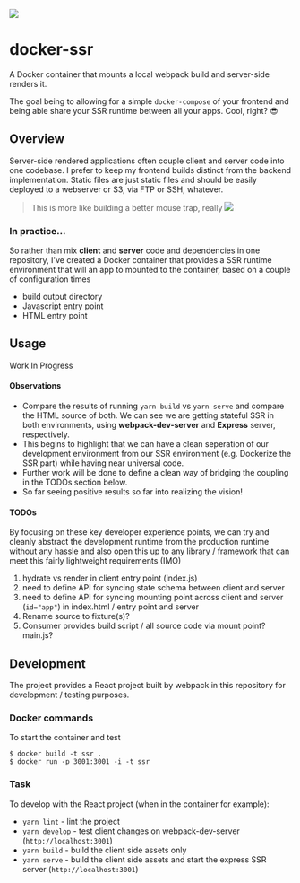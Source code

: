 ![](https://www.docker.com/sites/default/files/horizontal.png)
# docker-ssr
A Docker container that mounts a local webpack build and server-side renders it.

The goal being to allowing for a simple `docker-compose` of your frontend and being able share your SSR runtime between all your apps.  Cool, right?  😎

## Overview
Server-side rendered applications often couple client and server code into one codebase.  I prefer to keep my frontend builds distinct from the backend implementation.  Static files are just static files and should be easily deployed to a webserver or S3, via FTP or SSH, whatever.

> This is more like building a better mouse trap, really
> ![](https://d2gg9evh47fn9z.cloudfront.net/800px_COLOURBOX2831761.jpg)

### In practice...
So rather than mix **client** and **server** code and dependencies in one repository, I've created a Docker container that provides a SSR runtime environment that will an app to mounted to the container, based on a couple of configuration times
- build output directory
- Javascript entry point
- HTML entry point

## Usage
Work In Progress

#### Observations
- Compare the results of running `yarn build` vs `yarn serve` and compare the HTML source of both.  We can see we are getting stateful SSR in both environments, using **webpack-dev-server** and **Express** server, respectively.  
- This begins to highlight that we can have a clean seperation of our development environment from our SSR environment (e.g. Dockerize the SSR part) while having near universal code.  
- Further work will be done to define a clean way of bridging the coupling in the TODOs section below.  
- So far seeing positive results so far into realizing the vision!

#### TODOs
By focusing on these key developer experience points, we can try and cleanly abstract the development runtime from the production runtime without any hassle and also open this up to any library / framework that can meet this fairly lightweight requirements (IMO)
1. hydrate vs render in client entry point (index.js)
1. need to define API for syncing state schema between client and server
1. need to define API for syncing mounting point across client and server (`id="app"`) in index.html / entry point and server
1. Rename source to fixture(s)?
1. Consumer provides build script / all source code via mount point?  main.js?

## Development
The project provides a React project built by webpack in this repository for development / testing purposes.

### Docker commands
To start the container and test
```shell
$ docker build -t ssr .
$ docker run -p 3001:3001 -i -t ssr
```

### Task
To develop with the React project (when in the container for example):

- `yarn lint` - lint the project
- `yarn develop` - test client changes on webpack-dev-server (`http://localhost:3001`)
- `yarn build` - build the client side assets only 
- `yarn serve` - build the client side assets and start the express SSR server (`http://localhost:3001`)